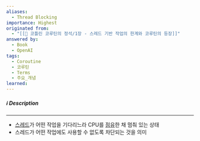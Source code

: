 ```yaml
---
aliases:
  - Thread Blocking
importance: Highest
originated from:
  - "[[📘 코틀린 코루틴의 정석/1장 - 스레드 기반 작업의 한계와 코루틴의 등장]]"
answered by:
  - Book
  - OpenAI
tags:
  - Coroutine
  - 코루틴
  - Terms
  - 주요_개념
learned:
---
```

##### ℹ️ Description
---
- [스레드](스레드.md)가 어떤 작업을 기다리느라 CPU를 [점유](점유.md)한 채 멈춰 있는 상태
- 스레드가 어떤 작업에도 사용할 수 없도록 차단되는 것을 의미
